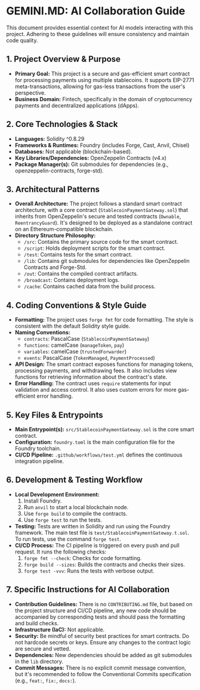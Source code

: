 # GEMINI.MD: AI Collaboration Guide

This document provides essential context for AI models interacting with this project. Adhering to these guidelines will ensure consistency and maintain code quality.

## 1. Project Overview & Purpose

* **Primary Goal:** This project is a secure and gas-efficient smart contract for processing payments using multiple stablecoins. It supports EIP-2771 meta-transactions, allowing for gas-less transactions from the user's perspective.
* **Business Domain:** Fintech, specifically in the domain of cryptocurrency payments and decentralized applications (dApps).

## 2. Core Technologies & Stack

* **Languages:** Solidity ^0.8.29
* **Frameworks & Runtimes:** Foundry (includes Forge, Cast, Anvil, Chisel)
* **Databases:** Not applicable (blockchain-based).
* **Key Libraries/Dependencies:** OpenZeppelin Contracts (v4.x)
* **Package Manager(s):** Git submodules for dependencies (e.g., openzeppelin-contracts, forge-std).

## 3. Architectural Patterns

* **Overall Architecture:** The project follows a standard smart contract architecture, with a core contract (`StablecoinPaymentGateway.sol`) that inherits from OpenZeppelin's secure and tested contracts (`Ownable`, `ReentrancyGuard`). It's designed to be deployed as a standalone contract on an Ethereum-compatible blockchain.
* **Directory Structure Philosophy:**
    * `/src`: Contains the primary source code for the smart contract.
    * `/script`: Holds deployment scripts for the smart contract.
    * `/test`: Contains tests for the smart contract.
    * `/lib`: Contains git submodules for dependencies like OpenZeppelin Contracts and Forge-Std.
    * `/out`: Contains the compiled contract artifacts.
    * `/broadcast`: Contains deployment logs.
    * `/cache`: Contains cached data from the build process.

## 4. Coding Conventions & Style Guide

* **Formatting:** The project uses `forge fmt` for code formatting. The style is consistent with the default Solidity style guide.
* **Naming Conventions:**
    * `contracts`: PascalCase (`StablecoinPaymentGateway`)
    * `functions`: camelCase (`manageToken`, `pay`)
    * `variables`: camelCase (`trustedForwarder`)
    * `events`: PascalCase (`TokenManaged`, `PaymentProcessed`)
* **API Design:** The smart contract exposes functions for managing tokens, processing payments, and withdrawing fees. It also includes view functions for retrieving information about the contract's state.
* **Error Handling:** The contract uses `require` statements for input validation and access control. It also uses custom errors for more gas-efficient error handling.

## 5. Key Files & Entrypoints

* **Main Entrypoint(s):** `src/StablecoinPaymentGateway.sol` is the core smart contract.
* **Configuration:** `foundry.toml` is the main configuration file for the Foundry toolchain.
* **CI/CD Pipeline:** `.github/workflows/test.yml` defines the continuous integration pipeline.

## 6. Development & Testing Workflow

* **Local Development Environment:**
    1. Install Foundry.
    2. Run `anvil` to start a local blockchain node.
    3. Use `forge build` to compile the contracts.
    4. Use `forge test` to run the tests.
* **Testing:** Tests are written in Solidity and run using the Foundry framework. The main test file is `test/StablecoinPaymentGateway.t.sol`. To run tests, use the command `forge test`.
* **CI/CD Process:** The CI pipeline is triggered on every push and pull request. It runs the following checks:
    1. `forge fmt --check`: Checks for code formatting.
    2. `forge build --sizes`: Builds the contracts and checks their sizes.
    3. `forge test -vvv`: Runs the tests with verbose output.

## 7. Specific Instructions for AI Collaboration

* **Contribution Guidelines:** There is no `CONTRIBUTING.md` file, but based on the project structure and CI/CD pipeline, any new code should be accompanied by corresponding tests and should pass the formatting and build checks.
* **Infrastructure (IaC):** Not applicable.
* **Security:** Be mindful of security best practices for smart contracts. Do not hardcode secrets or keys. Ensure any changes to the contract logic are secure and vetted.
* **Dependencies:** New dependencies should be added as git submodules in the `lib` directory.
* **Commit Messages:** There is no explicit commit message convention, but it's recommended to follow the Conventional Commits specification (e.g., `feat:`, `fix:`, `docs:`).

